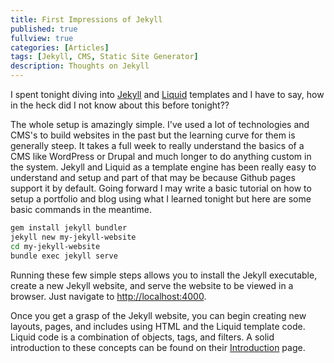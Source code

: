 ```yaml
---
title: First Impressions of Jekyll
published: true
fullview: true
categories: [Articles]
tags: [Jekyll, CMS, Static Site Generator]
description: Thoughts on Jekyll
---
```


I spent tonight diving into [Jekyll](https://jekyllrb.com/) and [Liquid](http://shopify.github.io/liquid/) templates and I have to say, how in the heck did I not know about this before tonight??

The whole setup is amazingly simple. I've used a lot of technologies and CMS's to build websites in the past but the learning curve for them is generally steep. It takes a full week to really understand the basics of a CMS like WordPress or Drupal and much longer to do anything custom in the system. Jekyll and Liquid as a template engine has been really easy to understand and setup and part of that may be because Github pages support it by default. Going forward I may write a basic tutorial on how to setup a portfolio and blog using what I learned tonight but here are some basic commands in the meantime.

```bash
gem install jekyll bundler
jekyll new my-jekyll-website
cd my-jekyll-website
bundle exec jekyll serve
```

Running these few simple steps allows you to install the Jekyll executable, create a new Jekyll website, and serve the website to be viewed in a browser. Just navigate to [http://localhost:4000](http://localhost:4000).

Once you get a grasp of the Jekyll website, you can begin creating new layouts, pages, and includes using HTML and the Liquid template code. Liquid code is a combination of objects, tags, and filters. A solid introduction to these concepts can be found on their [Introduction](http://shopify.github.io/liquid/basics/introduction/) page.
